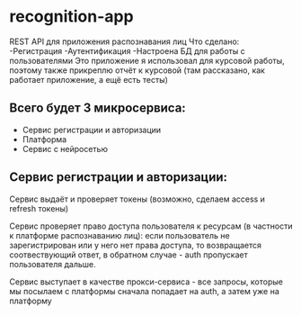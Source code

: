 # recognition-app
REST API для приложения распознавания лиц
Что сделано:
-Регистрация
-Аутентификация
-Настроена БД для работы с пользователями
Это приложение я использовал для курсовой работы, поэтому также прикреплю отчёт к курсовой (там рассказано, как работает приложение, а ещё есть тесты)

## Всего будет 3 микросервиса:

- Сервис регистрации и авторизации
- Платформа
- Сервис с нейросетью

## Сервис регистрации и авторизации:
Сервис выдаёт и проверяет токены (возможно, сделаем access и refresh токены)

Сервис проверяет право доступа пользователя к ресурсам (в частности к платформе распознаванию лиц): если пользователь не зарегистрирован или у него нет права доступа, то возвращается соотвествующий ответ, в обратном случае - auth пропускает пользователя дальше.

Сервис выступает в качестве прокси-сервиса - все запросы, которые мы посылаем с платформы сначала попадает на auth, а затем уже на платформу
